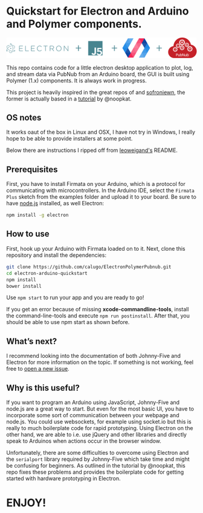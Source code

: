 # Quickstart for Electron and Arduino and Polymer components.

![](https://github.com/calugo/ElectronPolymerPubnub/blob/master/poster2.png)

This repo contains code for a little electron desktop application to plot, log, and stream data via PubNub from an Arduino board, the GUI is built using Polymer (1.x) components. It is always work in progress.

This project is heavily inspired in the great repos of  and [sofroniewn](https://github.com/sofroniewn/electron-johnny-five-examples), the former is actually based in a  [tutorial](http://meow.noopkat.com/using-johnny-five-within-an-electron-app/) by @noopkat.

## OS notes

It works oaut of the box in Linux and OSX, I have not try in Windows, I really hope to be able to provide installers at some point.

Below there are instructions I ripped off from [leoweigand's](https://github.com/leoweigand/electron-arduino-quickstart) README.

## Prerequisites
First, you have to install Firmata on your Arduino, which is a protocol for communicating with microcontrollers. In the Arduino IDE, select the `Firmata Plus` sketch from the examples folder and upload it to your board.
Be sure to have [node.js](https://nodejs.org/en/) installed, as well Electron:
```bash
npm install -g electron
```

## How to use
First, hook up your Arduino with Firmata loaded on to it.
Next, clone this repository and install the dependencies:
```bash
git clone https://github.com/calugo/ElectronPolymerPubnub.git
cd electron-arduino-quickstart
npm install
bower install
```
Use `npm start` to run your app and you are ready to go!
  
If you get an error because of missing **xcode-commandline-tools**, install the command-line-tools and execute `npm run postinstall`. After that, you should be able to use npm start as shown before.

## What’s next?
I recommend looking into the documentation of both Johnny-Five and Electron for more information on the topic. If something is not working, feel free to [open a new issue](https://github.com/calugo/ElectronPolymerPubnub/issues/new).

## Why is this useful?
If you want to program an Arduino using JavaScript, Johnny-Five and node.js are a great way to start. But even for the most basic UI, you have to incorporate some sort of communication between your webpage and node.js. You could use websockets, for example using socket.io but this is really to much boilerplate code for rapid prototyping. Using Electron on the other hand, we are able to i.e. use jQuery and other libraries and directly speak to Arduinos when actions occur in the browser window.
  
Unfortunately, there are some difficulties to overcome using Electron and the `serialport` library required by Johnny-Five which take time and might be confusing for beginners. As outlined in the tutorial by @noopkat, this repo fixes these problems and provides the boilerplate code for getting started with hardware prototyping in Electron.

# ENJOY!
